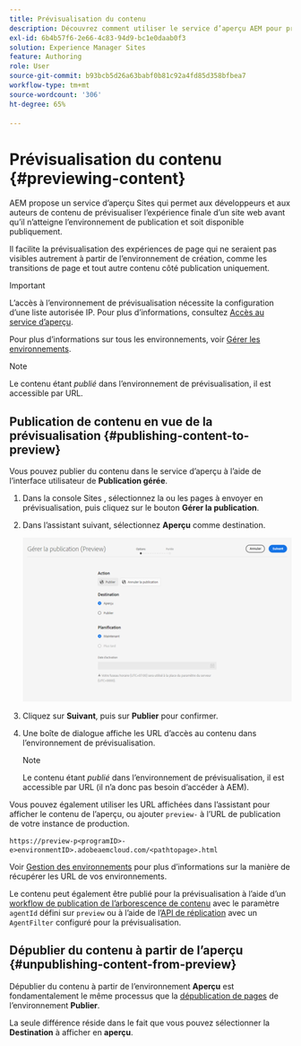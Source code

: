 ```yaml
---
title: Prévisualisation du contenu
description: Découvrez comment utiliser le service d’aperçu AEM pour prévisualiser le contenu avant sa mise en ligne.
exl-id: 6b4b57f6-2e66-4c83-94d9-bc1e0daab0f3
solution: Experience Manager Sites
feature: Authoring
role: User
source-git-commit: b93bcb5d26a63babf0b81c92a4fd85d358bfbea7
workflow-type: tm+mt
source-wordcount: '306'
ht-degree: 65%

---
```



# Prévisualisation du contenu {#previewing-content}

AEM propose un service d’aperçu Sites qui permet aux développeurs et aux auteurs de contenu de prévisualiser l’expérience finale d’un site web avant qu’il n’atteigne l’environnement de publication et soit disponible publiquement.

Il facilite la prévisualisation des expériences de page qui ne seraient pas visibles autrement à partir de l’environnement de création, comme les transitions de page et tout autre contenu côté publication uniquement.

>[!IMPORTANT]
>
>L’accès à l’environnement de prévisualisation nécessite la configuration d’une liste autorisée IP. Pour plus d’informations, consultez [Accès au service d’aperçu](/help/implementing/cloud-manager/manage-environments.md#access-preview-service#access-preview-service).
>
>Pour plus d’informations sur tous les environnements, voir [Gérer les environnements](/help/implementing/cloud-manager/manage-environments.md#access-preview-service).

>[!NOTE]
>
>Le contenu étant *publié* dans l’environnement de prévisualisation, il est accessible par URL.

## Publication de contenu en vue de la prévisualisation {#publishing-content-to-preview}

Vous pouvez publier du contenu dans le service d’aperçu à l’aide de l’interface utilisateur de **Publication gérée**.

1. Dans la console Sites , sélectionnez la ou les pages à envoyer en prévisualisation, puis cliquez sur le bouton **Gérer la publication**.
1. Dans l’assistant suivant, sélectionnez **Aperçu** comme destination.

   ![publication gérée](/help/sites-cloud/authoring/assets/previewmanagedpublication.png)

1. Cliquez sur **Suivant**, puis sur **Publier** pour confirmer.

1. Une boîte de dialogue affiche les URL d’accès au contenu dans l’environnement de prévisualisation.

   >[!NOTE]
   >
   >Le contenu étant *publié* dans l’environnement de prévisualisation, il est accessible par URL (il n’a donc pas besoin d’accéder à AEM).

Vous pouvez également utiliser les URL affichées dans l’assistant pour afficher le contenu de l’aperçu, ou ajouter `preview-` à l’URL de publication de votre instance de production.

```
https://preview-p<programID>-e>environmentID>.adobeaemcloud.com/<pathtopage>.html
```

Voir [ Gestion des environnements](/help/implementing/cloud-manager/manage-environments.md) pour plus d’informations sur la manière de récupérer les URL de vos environnements.

Le contenu peut également être publié pour la prévisualisation à l’aide d’un [workflow de publication de l’arborescence de contenu](/help/operations/replication.md#publish-content-tree-workflow) avec le paramètre `agentId` défini sur `preview` ou à l’aide de l’[API de réplication](/help/operations/replication.md#replication-api) avec un `AgentFilter` configuré pour la prévisualisation.

## Dépublier du contenu à partir de l’aperçu {#unpublishing-content-from-preview}

Dépublier du contenu à partir de l’environnement **Aperçu** est fondamentalement le même processus que la [dépublication de pages](/help/sites-cloud/authoring/sites-console/publishing-pages.md#unpublishing-pages) de l’environnement **Publier**.

La seule différence réside dans le fait que vous pouvez sélectionner la **Destination** à afficher en **aperçu**.
